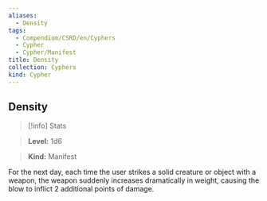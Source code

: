 ```yaml
---
aliases:
  - Density
tags:
  - Compendium/CSRD/en/Cyphers
  - Cypher
  - Cypher/Manifest
title: Density
collection: Cyphers
kind: Cypher
---
```

## Density    
>[!info] Stats    
> **Level:** 1d6    
> **Kind:** Manifest  
    
For the next day, each time the user strikes a solid creature or object with a weapon, the weapon suddenly increases dramatically in weight, causing the blow to inflict 2 additional points of damage.